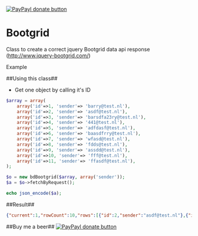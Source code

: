[![PayPayl donate button](https://img.shields.io/badge/paypal-donate-yellow.svg)](https://www.paypal.com/cgi-bin/webscr?cmd=_s-xclick&hosted_button_id=XX68BNMVCD7YS "Donate once-off to this project using Paypal")

Bootgrid
===================
Class to create a correct jquery Bootgrid data api response (http://www.jquery-bootgrid.com/)

Example


##Using this class##
- Get one object by calling it's ID
```php
$array = array(
	array('id'=>1, 'sender'=> 'barry@test.nl'),
	array('id'=>2, 'sender'=> 'asdf@test.nl'),
	array('id'=>3, 'sender'=> 'barsdfa23ry@test.nl'),
	array('id'=>4, 'sender'=> '441@test.nl'),
	array('id'=>5, 'sender'=> 'adfdasf@test.nl'),
	array('id'=>6, 'sender'=> 'baasdfrry@test.nl'),
	array('id'=>7, 'sender'=> 'wfasd@test.nl'),
	array('id'=>8, 'sender'=> 'fdds@test.nl'),
	array('id'=>9, 'sender'=> 'assdd@test.nl'),
	array('id'=>10, 'sender'=> 'fff@test.nl'),
	array('id'=>11, 'sender'=> 'ffasdf@test.nl'),
);

$o = new bdBootgrid($array, array('sender'));
$a = $o->fetchByRequest();

echo json_encode($a);
```

##Result##
```json
{"current":1,"rowCount":10,"rows":[{"id":2,"sender":"asdf@test.nl"},{"id":3,"sender":"barsdfa23ry@test.nl"},{"id":4,"sender":"441@test.nl"},{"id":5,"sender":"adfdasf@test.nl"},{"id":6,"sender":"baasdfrry@test.nl"},{"id":7,"sender":"wfasd@test.nl"},{"id":8,"sender":"fdds@test.nl"},{"id":9,"sender":"assdd@test.nl"},{"id":10,"sender":"fff@test.nl"},{"id":11,"sender":"ffasdf@test.nl"}],"total":11}
````

##Buy me a beer##
[![PayPayl donate button](https://img.shields.io/badge/paypal-donate-yellow.svg)](https://www.paypal.com/cgi-bin/webscr?cmd=_s-xclick&hosted_button_id=XX68BNMVCD7YS "Donate once-off to this project using Paypal")